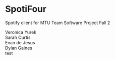 # SpotiFour
Spotify client for MTU Team Software Project Fall 2

Veronica Yurek\
Sarah Curtis\
Evan de Jesus\
Dylan Gaines\
test